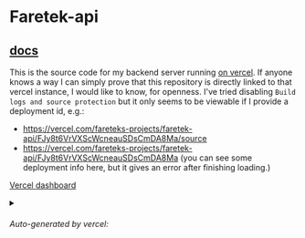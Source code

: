 # Faretek-api

## [docs](https://faretek1.github.io/faretek-api/)

This is the source code for my backend server running [on vercel](https://faretek-api.vercel.app/). 
If anyone knows a way I can simply prove that this repository is directly linked to that vercel instance, I would like to know, for openness. 
I've tried disabling `Build logs and source protection` but it only seems to be viewable if I provide a deployment id, e.g.:
- https://vercel.com/fareteks-projects/faretek-api/FJy8t6VrVXScWcneauSDsCmDA8Ma/source
- https://vercel.com/fareteks-projects/faretek-api/FJy8t6VrVXScWcneauSDsCmDA8Ma (you can see some deployment info here, but it gives an error after finishing loading.)


[Vercel dashboard](https://vercel.com/fareteks-projects/faretek-api)

<details>
<summary>
  
###### Auto-generated by vercel:

</summary>
  
[![Deploy with Vercel](https://vercel.com/button)](https://vercel.com/new/clone?repository-url=https%3A%2F%2Fgithub.com%2Fvercel%2Fexamples%2Ftree%2Fmain%2Fpython%2Fflask3&demo-title=Flask%203%20%2B%20Vercel&demo-description=Use%20Flask%203%20on%20Vercel%20with%20Serverless%20Functions%20using%20the%20Python%20Runtime.&demo-url=https%3A%2F%2Fflask3-python-template.vercel.app%2F&demo-image=https://assets.vercel.com/image/upload/v1669994156/random/flask.png)

# Flask + Vercel

This example shows how to use Flask 3 on Vercel with Serverless Functions using the [Python Runtime](https://vercel.com/docs/concepts/functions/serverless-functions/runtimes/python).

## Demo

https://flask-python-template.vercel.app/

## How it Works

This example uses the Web Server Gateway Interface (WSGI) with Flask to enable handling requests on Vercel with Serverless Functions.

## Running Locally

```bash
npm i -g vercel
vercel dev
```

Your Flask application is now available at `http://localhost:3000`.

## One-Click Deploy

Deploy the example using [Vercel](https://vercel.com?utm_source=github&utm_medium=readme&utm_campaign=vercel-examples):

[![Deploy with Vercel](https://vercel.com/button)](https://vercel.com/new/clone?repository-url=https%3A%2F%2Fgithub.com%2Fvercel%2Fexamples%2Ftree%2Fmain%2Fpython%2Fflask3&demo-title=Flask%203%20%2B%20Vercel&demo-description=Use%20Flask%203%20on%20Vercel%20with%20Serverless%20Functions%20using%20the%20Python%20Runtime.&demo-url=https%3A%2F%2Fflask3-python-template.vercel.app%2F&demo-image=https://assets.vercel.com/image/upload/v1669994156/random/flask.png)

</details>
